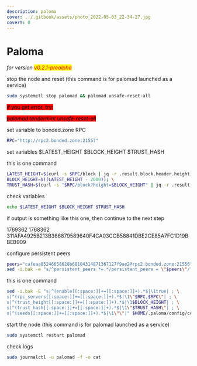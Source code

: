 ```yaml
---
description: paloma
cover: ../.gitbook/assets/photo_2022-05-03_22-34-27.jpg
coverY: 0
---
```


# Paloma

_for version <mark style="color:red;">v0.2.1-prealpha</mark>_

stop the node and reset (this command is for palomad launched as a service)

```bash
sudo systemctl stop palomad && palomad unsafe-reset-all
```

<mark style="background-color:red;">if you get error, try:</mark>

_<mark style="background-color:red;">palomad tendermint unsafe-reset-all</mark>_

set variable to bonded.zone RPC

```bash
RPC="http://rpc2.bonded.zone:21557"
```

set variables $LATEST\_HEIGHT $BLOCK\_HEIGHT $TRUST\_HASH

this is one command

```bash
LATEST_HEIGHT=$(curl -s $RPC/block | jq -r .result.block.header.height); \
BLOCK_HEIGHT=$((LATEST_HEIGHT - 2000)); \
TRUST_HASH=$(curl -s "$RPC/block?height=$BLOCK_HEIGHT" | jq -r .result.block_id.hash)
```

check variables

```bash
echo $LATEST_HEIGHT $BLOCK_HEIGHT $TRUST_HASH
```

if output is something like this one, then continue to the next step

1769362 1768362 311AFA4925B213B366879589640F4CA03CCB58841DBE2CE85A7FC1D19BBEB909

configure persistent peers

```bash
peers="cafeaa85246658628b68104314871367127f9ae2@rpc2.bonded.zone:21556"
sed -i.bak -e "s/^persistent_peers *=.*/persistent_peers = \"$peers\"/" $HOME/.paloma/config/config.toml
```

this is one command

```bash
sed -i.bak -E "s|^(enable[[:space:]]+=[[:space:]]+).*$|\1true| ; \
s|^(rpc_servers[[:space:]]+=[[:space:]]+).*$|\1\"$RPC,$RPC\"| ; \
s|^(trust_height[[:space:]]+=[[:space:]]+).*$|\1$BLOCK_HEIGHT| ; \
s|^(trust_hash[[:space:]]+=[[:space:]]+).*$|\1\"$TRUST_HASH\"| ; \
s|^(seeds[[:space:]]+=[[:space:]]+).*$|\1\"\"|" $HOME/.paloma/config/config.toml
```

start the node (this command is for palomad launched as a service)

```bash
sudo systemctl restart palomad
```

check logs

```bash
sudo journalctl -u palomad -f -o cat
```
